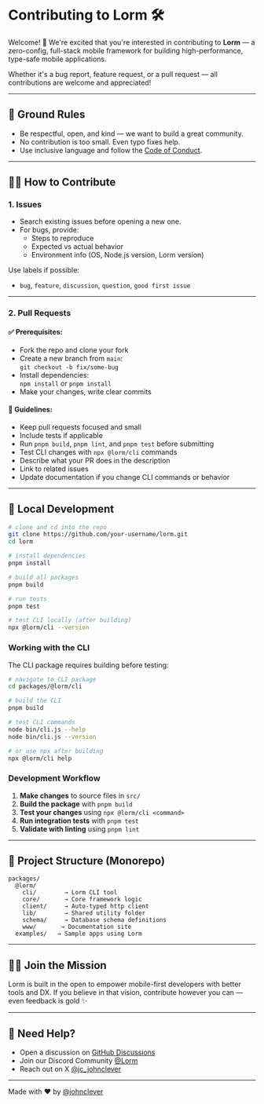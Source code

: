 
# Contributing to Lorm 🛠️

Welcome! 👋 We're excited that you're interested in contributing to **Lorm** — a zero-config, full-stack mobile framework for building high-performance, type-safe mobile applications.

Whether it's a bug report, feature request, or a pull request — all contributions are welcome and appreciated!

---

## 📌 Ground Rules

- Be respectful, open, and kind — we want to build a great community.
- No contribution is too small. Even typo fixes help.
- Use inclusive language and follow the [Code of Conduct](./CODE_OF_CONDUCT.md).

---

## 🧑‍💻 How to Contribute

### 1. Issues

- Search existing issues before opening a new one.
- For bugs, provide:
  - Steps to reproduce
  - Expected vs actual behavior
  - Environment info (OS, Node.js version, Lorm version)

Use labels if possible:
- `bug`, `feature`, `discussion`, `question`, `good first issue`

---

### 2. Pull Requests

#### ✅ Prerequisites:
- Fork the repo and clone your fork
- Create a new branch from `main`:  
  `git checkout -b fix/some-bug`  
- Install dependencies:  
  `npm install` or `pnpm install`
- Make your changes, write clear commits

#### 🚦 Guidelines:
- Keep pull requests focused and small
- Include tests if applicable
- Run `pnpm build`, `pnpm lint`, and `pnpm test` before submitting
- Test CLI changes with `npx @lorm/cli` commands
- Describe what your PR does in the description
- Link to related issues
- Update documentation if you change CLI commands or behavior

---

## 🧪 Local Development

```bash
# clone and cd into the repo
git clone https://github.com/your-username/lorm.git
cd lorm

# install dependencies
pnpm install

# build all packages
pnpm build

# run tests
pnpm test

# test CLI locally (after building)
npx @lorm/cli --version
```

### Working with the CLI

The CLI package requires building before testing:

```bash
# navigate to CLI package
cd packages/@lorm/cli

# build the CLI
pnpm build

# test CLI commands
node bin/cli.js --help
node bin/cli.js --version

# or use npx after building
npx @lorm/cli help
```

### Development Workflow

1. **Make changes** to source files in `src/`
2. **Build the package** with `pnpm build`
3. **Test your changes** using `npx @lorm/cli <command>`
4. **Run integration tests** with `pnpm test`
5. **Validate with linting** using `pnpm lint`

---

## 📁 Project Structure (Monorepo)

```
packages/
  @lorm/
    cli/        → Lorm CLI tool
    core/       → Core framework logic
    client/     → Auto-typed http client
    lib/        → Shared utility folder
    schema/     → Database schema definitions
    www/       → Documentation site
  examples/   → Sample apps using Lorm
```

---

## 🧙‍♂️ Join the Mission

Lorm is built in the open to empower mobile-first developers with better tools and DX. If you believe in that vision, contribute however you can — even feedback is gold ✨

---

## 💬 Need Help?

- Open a discussion on [GitHub Discussions](https://github.com/JohnClever/lorm/discussions)
- Join our Discord Community [@Lorm](https://discord.gg/eUCav29w)
- Reach out on X [@jc_johnclever](https://x.com/jc_johnclever)

---

Made with ❤️ by [@johnclever](https://xorla.me)
